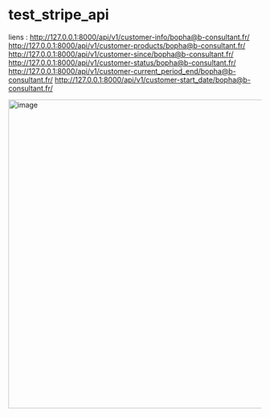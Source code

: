 # test_stripe_api

liens : http://127.0.0.1:8000/api/v1/customer-info/bopha@b-consultant.fr/
http://127.0.0.1:8000/api/v1/customer-products/bopha@b-consultant.fr/
http://127.0.0.1:8000/api/v1/customer-since/bopha@b-consultant.fr/
http://127.0.0.1:8000/api/v1/customer-status/bopha@b-consultant.fr/
http://127.0.0.1:8000/api/v1/customer-current_period_end/bopha@b-consultant.fr/
http://127.0.0.1:8000/api/v1/customer-start_date/bopha@b-consultant.fr/

<img width="615" alt="image" src="https://github.com/Marie-tapia/test_stripe_api/assets/170412456/197347dc-b1d7-45bb-9a76-29b7b7a2b687">
